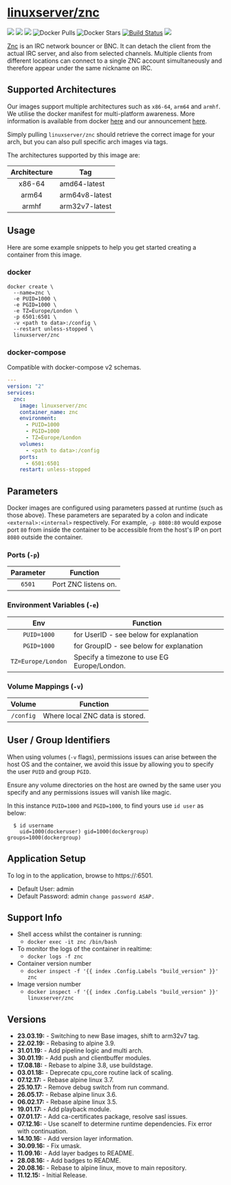 # [linuxserver/znc](https://github.com/linuxserver/docker-znc)

[![](https://img.shields.io/discord/354974912613449730.svg?logo=discord&label=LSIO%20Discord&style=flat-square)](https://discord.gg/YWrKVTn)
[![](https://images.microbadger.com/badges/version/linuxserver/znc.svg)](https://microbadger.com/images/linuxserver/znc "Get your own version badge on microbadger.com")
[![](https://images.microbadger.com/badges/image/linuxserver/znc.svg)](https://microbadger.com/images/linuxserver/znc "Get your own version badge on microbadger.com")
![Docker Pulls](https://img.shields.io/docker/pulls/linuxserver/znc.svg)
![Docker Stars](https://img.shields.io/docker/stars/linuxserver/znc.svg)
[![Build Status](https://ci.linuxserver.io/buildStatus/icon?job=Docker-Pipeline-Builders/docker-znc/master)](https://ci.linuxserver.io/job/Docker-Pipeline-Builders/job/docker-znc/job/master/)
[![](https://lsio-ci.ams3.digitaloceanspaces.com/linuxserver/znc/latest/badge.svg)](https://lsio-ci.ams3.digitaloceanspaces.com/linuxserver/znc/latest/index.html)

[Znc](http://wiki.znc.in/ZNC) is an IRC network bouncer or BNC. It can detach the client from the actual IRC server, and also from selected channels. Multiple clients from different locations can connect to a single ZNC account simultaneously and therefore appear under the same nickname on IRC.

## Supported Architectures

Our images support multiple architectures such as `x86-64`, `arm64` and `armhf`. We utilise the docker manifest for multi-platform awareness. More information is available from docker [here](https://github.com/docker/distribution/blob/master/docs/spec/manifest-v2-2.md#manifest-list) and our announcement [here](https://blog.linuxserver.io/2019/02/21/the-lsio-pipeline-project/). 

Simply pulling `linuxserver/znc` should retrieve the correct image for your arch, but you can also pull specific arch images via tags.

The architectures supported by this image are:

| Architecture | Tag |
| :----: | --- |
| x86-64 | amd64-latest |
| arm64 | arm64v8-latest |
| armhf | arm32v7-latest |


## Usage

Here are some example snippets to help you get started creating a container from this image.

### docker

```
docker create \
  --name=znc \
  -e PUID=1000 \
  -e PGID=1000 \
  -e TZ=Europe/London \
  -p 6501:6501 \
  -v <path to data>:/config \
  --restart unless-stopped \
  linuxserver/znc
```


### docker-compose

Compatible with docker-compose v2 schemas.

```yaml
---
version: "2"
services:
  znc:
    image: linuxserver/znc
    container_name: znc
    environment:
      - PUID=1000
      - PGID=1000
      - TZ=Europe/London
    volumes:
      - <path to data>:/config
    ports:
      - 6501:6501
    restart: unless-stopped
```

## Parameters

Docker images are configured using parameters passed at runtime (such as those above). These parameters are separated by a colon and indicate `<external>:<internal>` respectively. For example, `-p 8080:80` would expose port `80` from inside the container to be accessible from the host's IP on port `8080` outside the container.

### Ports (`-p`)

| Parameter | Function |
| :----: | --- |
| `6501` | Port ZNC listens on. |


### Environment Variables (`-e`)

| Env | Function |
| :----: | --- |
| `PUID=1000` | for UserID - see below for explanation |
| `PGID=1000` | for GroupID - see below for explanation |
| `TZ=Europe/London` | Specify a timezone to use EG Europe/London. |

### Volume Mappings (`-v`)

| Volume | Function |
| :----: | --- |
| `/config` | Where local ZNC data is stored. |



## User / Group Identifiers

When using volumes (`-v` flags), permissions issues can arise between the host OS and the container, we avoid this issue by allowing you to specify the user `PUID` and group `PGID`.

Ensure any volume directories on the host are owned by the same user you specify and any permissions issues will vanish like magic.

In this instance `PUID=1000` and `PGID=1000`, to find yours use `id user` as below:

```
  $ id username
    uid=1000(dockeruser) gid=1000(dockergroup) groups=1000(dockergroup)
```

## Application Setup

To log in to the application, browse to https://<hostip>:6501.

* Default User: admin
* Default Password: admin
`change password ASAP.`



## Support Info

* Shell access whilst the container is running: 
  * `docker exec -it znc /bin/bash`
* To monitor the logs of the container in realtime: 
  * `docker logs -f znc`
* Container version number 
  * `docker inspect -f '{{ index .Config.Labels "build_version" }}' znc`
* Image version number
  * `docker inspect -f '{{ index .Config.Labels "build_version" }}' linuxserver/znc`

## Versions

* **23.03.19:** - Switching to new Base images, shift to arm32v7 tag.
* **22.02.19:** - Rebasing to alpine 3.9.
* **31.01.19:** - Add pipeline logic and multi arch.
* **30.01.19:** - Add push and clientbuffer modules.
* **17.08.18:** - Rebase to alpine 3.8, use buildstage.
* **03.01.18:** - Deprecate cpu_core routine lack of scaling.
* **07.12.17:** - Rebase alpine linux 3.7.
* **25.10.17:** - Remove debug switch from run command.
* **26.05.17:** - Rebase alpine linux 3.6.
* **06.02.17:** - Rebase alpine linux 3.5.
* **19.01.17:** - Add playback module.
* **07.01.17:** - Add ca-certificates package, resolve sasl issues.
* **07.12.16:** - Use scanelf to determine runtime dependencies. Fix error with continuation.
* **14.10.16:** - Add version layer information.
* **30.09.16:** - Fix umask.
* **11.09.16:** - Add layer badges to README.
* **28.08.16:** - Add badges to README.
* **20.08.16:** - Rebase to alpine linux, move to main repository.
* **11.12.15:** - Initial Release.
